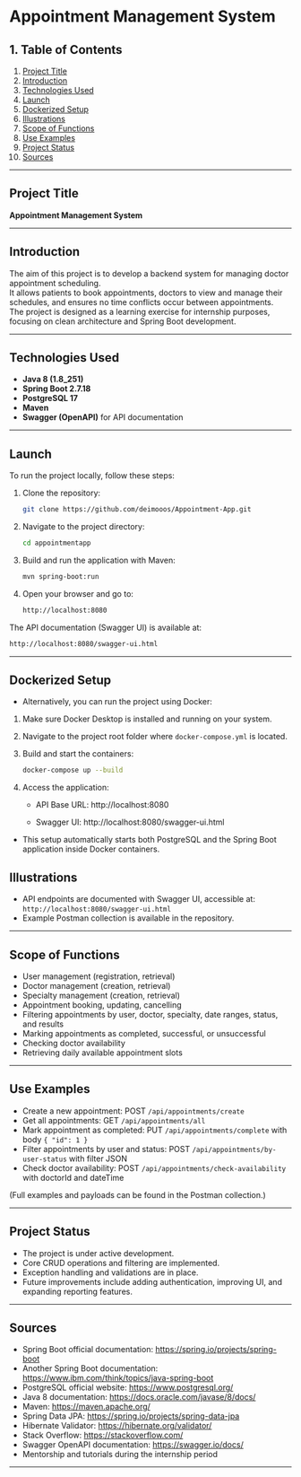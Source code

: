 # Appointment Management System

## 1. Table of Contents
1. [Project Title](#project-title)
2. [Introduction](#introduction)
3. [Technologies Used](#technologies-used)
4. [Launch](#launch)
5. [Dockerized Setup](#dockerized-setup)
6. [Illustrations](#illustrations)
7. [Scope of Functions](#scope-of-functions)
8. [Use Examples](#use-examples)
9. [Project Status](#project-status)
10. [Sources](#sources)

---

## Project Title
**Appointment Management System**

---

## Introduction
The aim of this project is to develop a backend system for managing doctor appointment scheduling.  
It allows patients to book appointments, doctors to view and manage their schedules, and ensures no time conflicts occur between appointments.  
The project is designed as a learning exercise for internship purposes, focusing on clean architecture and Spring Boot development.

---

## Technologies Used
- **Java 8 (1.8_251)**  
- **Spring Boot 2.7.18**  
- **PostgreSQL 17**  
- **Maven**  
- **Swagger (OpenAPI)** for API documentation

---

## Launch

To run the project locally, follow these steps:

1. Clone the repository:
   ```bash
   git clone https://github.com/deimooos/Appointment-App.git
   ```
2. Navigate to the project directory:
   ```bash
   cd appointmentapp
   ```
3. Build and run the application with Maven:
   ```bash
   mvn spring-boot:run
   ```
4. Open your browser and go to:
   ```bash
   http://localhost:8080
   ```
The API documentation (Swagger UI) is available at:
   ```bash
   http://localhost:8080/swagger-ui.html
   ```
---

## Dockerized Setup

- Alternatively, you can run the project using Docker:

1. Make sure Docker Desktop is installed and running on your system.

2. Navigate to the project root folder where `docker-compose.yml` is located.

3. Build and start the containers:
   ```bash
   docker-compose up --build

4. Access the application:
   - API Base URL: http://localhost:8080

   - Swagger UI: http://localhost:8080/swagger-ui.html

- This setup automatically starts both PostgreSQL and the Spring Boot application inside Docker containers.


## Illustrations

- API endpoints are documented with Swagger UI, accessible at:  
`http://localhost:8080/swagger-ui.html`
- Example Postman collection is available in the repository.

---

## Scope of Functions

- User management (registration, retrieval)
- Doctor management (creation, retrieval)
- Specialty management (creation, retrieval)
- Appointment booking, updating, cancelling
- Filtering appointments by user, doctor, specialty, date ranges, status, and results
- Marking appointments as completed, successful, or unsuccessful
- Checking doctor availability
- Retrieving daily available appointment slots

---

## Use Examples

- Create a new appointment: POST `/api/appointments/create`  
- Get all appointments: GET `/api/appointments/all`  
- Mark appointment as completed: PUT `/api/appointments/complete` with body `{ "id": 1 }`  
- Filter appointments by user and status: POST `/api/appointments/by-user-status` with filter JSON  
- Check doctor availability: POST `/api/appointments/check-availability` with doctorId and dateTime  

(Full examples and payloads can be found in the Postman collection.)

---

## Project Status

- The project is under active development.
- Core CRUD operations and filtering are implemented.
- Exception handling and validations are in place.
- Future improvements include adding authentication, improving UI, and expanding reporting features.

---

## Sources

- Spring Boot official documentation: https://spring.io/projects/spring-boot
- Another Spring Boot documentation: https://www.ibm.com/think/topics/java-spring-boot
- PostgreSQL official website: https://www.postgresql.org/  
- Java 8 documentation: https://docs.oracle.com/javase/8/docs/
- Maven: https://maven.apache.org/
- Spring Data JPA: https://spring.io/projects/spring-data-jpa
- Hibernate Validator: https://hibernate.org/validator/
- Stack Overflow: https://stackoverflow.com/
- Swagger OpenAPI documentation: https://swagger.io/docs/
- Mentorship and tutorials during the internship period

---
